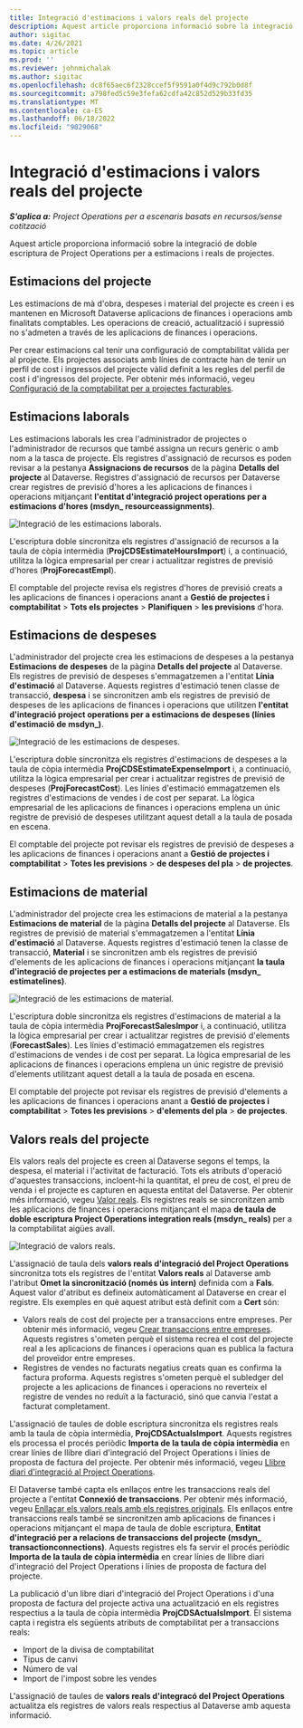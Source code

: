```yaml
---
title: Integració d'estimacions i valors reals del projecte
description: Aquest article proporciona informació sobre la integració de doble escriptura de Project Operations per a estimacions i reals de projectes.
author: sigitac
ms.date: 4/26/2021
ms.topic: article
ms.prod: ''
ms.reviewer: johnmichalak
ms.author: sigitac
ms.openlocfilehash: dc8f65aec6f2328ccef5f9591a0f4d9c792b0d8f
ms.sourcegitcommit: a798fed5c59e3fefa62cdfa42c852d529b33fd35
ms.translationtype: MT
ms.contentlocale: ca-ES
ms.lasthandoff: 06/18/2022
ms.locfileid: "9029068"
---
```

# <a name="project-estimates-and-actuals-integration"></a>Integració d'estimacions i valors reals del projecte

_**S'aplica a:** Project Operations per a escenaris basats en recursos/sense cotització_

Aquest article proporciona informació sobre la integració de doble escriptura de Project Operations per a estimacions i reals de projectes.

## <a name="project-estimates"></a>Estimacions del projecte

Les estimacions de mà d'obra, despeses i material del projecte es creen i es mantenen en Microsoft Dataverse aplicacions de finances i operacions amb finalitats comptables. Les operacions de creació, actualització i supressió no s'admeten a través de les aplicacions de finances i operacions.

Per crear estimacions cal tenir una configuració de comptabilitat vàlida per al projecte. Els projectes associats amb línies de contracte han de tenir un perfil de cost i ingressos del projecte vàlid definit a les regles del perfil de cost i d'ingressos del projecte. Per obtenir més informació, vegeu [Configuració de la comptabilitat per a projectes facturables](../project-accounting/configure-accounting-billable-projects.md#configure-project-cost-and-revenue-profile-rules).

## <a name="labor-estimates"></a>Estimacions laborals

Les estimacions laborals les crea l'administrador de projectes o l'administrador de recursos que també assigna un recurs genèric o amb nom a la tasca de projecte. Els registres d'assignació de recursos es poden revisar a la pestanya **Assignacions de recursos** de la pàgina **Detalls del projecte** al Dataverse. Registres d'assignació de recursos per Dataverse crear registres de previsió d'hores a les aplicacions de finances i operacions mitjançant **l'entitat d'integració project operations per a estimacions d'hores (msdyn\_ resourceassignments)**.

   ![Integració de les estimacions laborals.](./Media/DW4LaborEstimates.png)

L'escriptura doble sincronitza els registres d'assignació de recursos a la taula de còpia intermèdia (**ProjCDSEstimateHoursImport**) i, a continuació, utilitza la lògica empresarial per crear i actualitzar registres de previsió d'hores (**ProjForecastEmpl**).

El comptable del projecte revisa els registres d'hores de previsió creats a les aplicacions de finances i operacions anant a **Gestió de projectes i comptabilitat** > **Tots els projectes** > **Planifiquen** > **les previsions** d'hora.

## <a name="expense-estimates"></a>Estimacions de despeses

L'administrador del projecte crea les estimacions de despeses a la pestanya **Estimacions de despeses** de la pàgina **Detalls del projecte** al Dataverse. Els registres de previsió de despeses s'emmagatzemen a l'entitat **Línia d'estimació** al Dataverse. Aquests registres d'estimació tenen classe de transacció, **despesa** i se sincronitzen amb els registres de previsió de despeses de les aplicacions de finances i operacions que utilitzen **l'entitat d'integració project operations per a estimacions de despeses (línies d'estimació de msdyn\_)**.

   ![Integració de les estimacions de despeses.](./Media/DW4ExpenseEstimates.png)

L'escriptura doble sincronitza els registres d'estimacions de despeses a la taula de còpia intermèdia **ProjCDSEstimateExpenseImport** i, a continuació, utilitza la lògica empresarial per crear i actualitzar registres de previsió de despeses (**ProjForecastCost**). Les línies d'estimació emmagatzemen els registres d'estimacions de vendes i de cost per separat. La lògica empresarial de les aplicacions de finances i operacions emplena un únic registre de previsió de despeses utilitzant aquest detall a la taula de posada en escena.

El comptable del projecte pot revisar els registres de previsió de despeses a les aplicacions de finances i operacions anant a **Gestió de projectes i comptabilitat** > **Totes les previsions** > **de despeses del pla** > **de projectes**.

## <a name="material-estimates"></a>Estimacions de material

L'administrador del projecte crea les estimacions de material a la pestanya **Estimacions de material** de la pàgina **Detalls del projecte** al Dataverse. Els registres de previsió de material s'emmagatzemen a l'entitat **Línia d'estimació** al Dataverse. Aquests registres d'estimació tenen la classe de transacció, **Material** i se sincronitzen amb els registres de previsió d'elements de les aplicacions de finances i operacions mitjançant **la taula d'integració de projectes per a estimacions de materials (msdyn\_ estimatelines)**.

   ![Integració de les estimacions de material.](./Media/DW4MaterialEstimates.png)

L'escriptura doble sincronitza els registres d'estimacions de material a la taula de còpia intermèdia **ProjForecastSalesImpor** i, a continuació, utilitza la lògica empresarial per crear i actualitzar registres de previsió d'elements (**ForecastSales**). Les línies d'estimació emmagatzemen els registres d'estimacions de vendes i de cost per separat. La lògica empresarial de les aplicacions de finances i operacions emplena un únic registre de previsió d'elements utilitzant aquest detall a la taula de posada en escena.

El comptable del projecte pot revisar els registres de previsió d'elements a les aplicacions de finances i operacions anant a **Gestió de projectes i comptabilitat** > **Totes les previsions** > **d'elements del pla** > **de projectes**.

## <a name="project-actuals"></a>Valors reals del projecte

Els valors reals del projecte es creen al Dataverse segons el temps, la despesa, el material i l'activitat de facturació. Tots els atributs d'operació d'aquestes transaccions, incloent-hi la quantitat, el preu de cost, el preu de venda i el projecte es capturen en aquesta entitat del Dataverse. Per obtenir més informació, vegeu [Valor reals](../actuals/actuals-overview.md). Els registres reals se sincronitzen amb les aplicacions de finances i operacions mitjançant el mapa **de taula de doble escriptura Project Operations integration reals (msdyn\_ reals)** per a la comptabilitat aigües avall.

   ![Integració de valors reals.](./Media/DW4Actuals.png)

L'assignació de taula dels **valors reals d'integració del Project Operations** sincronitza tots els registres de l'entitat **Valors reals** al Dataverse amb l'atribut **Omet la sincronització (només ús intern)** definida com a **Fals**. Aquest valor d'atribut es defineix automàticament al Dataverse en crear el registre. Els exemples en què aquest atribut està definit com a **Cert** són:

  - Valors reals de cost del projecte per a transaccions entre empreses. Per obtenir més informació, vegeu [Crear transaccions entre empreses](../project-accounting/create-intercompany-transactions.md). Aquests registres s'ometen perquè el sistema recrea el cost del projecte real a les aplicacions de finances i operacions quan es publica la factura del proveïdor entre empreses.
  - Registres de vendes no facturats negatius creats quan es confirma la factura proforma. Aquests registres s'ometen perquè el subledger del projecte a les aplicacions de finances i operacions no reverteix el registre de vendes no reduït a la facturació, sinó que canvia l'estat a facturat completament.

L'assignació de taules de doble escriptura sincronitza els registres reals amb la taula de còpia intermèdia, **ProjCDSActualsImport**. Aquests registres els processa el procés periòdic **Importa de la taula de còpia intermèdia** en crear línies de llibre diari d'integració del Project Operations i línies de proposta de factura del projecte. Per obtenir més informació, vegeu [Llibre diari d'integració al Project Operations](../project-accounting/project-operations-integration-journal.md).

El Dataverse també capta els enllaços entre les transaccions reals del projecte a l'entitat **Connexió de transaccions**. Per obtenir més informació, vegeu [Enllaçar els valors reals amb els registres originals](../actuals/linkingactuals.md). Els enllaços entre transaccions reals també se sincronitzen amb aplicacions de finances i operacions mitjançant el mapa de taula de doble escriptura, **Entitat d'integració per a relacions de transaccions del projecte (msdyn\_ transactionconnections)**. Aquests registres els fa servir el procés periòdic **Importa de la taula de còpia intermèdia** en crear línies de llibre diari d'integració del Project Operations i línies de proposta de factura del projecte.

La publicació d'un libre diari d'integració del Project Operations i d'una proposta de factura del projecte activa una actualització en els registres respectius a la taula de còpia intermèdia **ProjCDSActualsImport**. El sistema capta i registra els següents atributs de comptabilitat per a transaccions reals:

- Import de la divisa de comptabilitat
- Tipus de canvi
- Número de val
- Import de l'impost sobre les vendes

L'assignació de taules de **valors reals d'integracó del Project Operations** actualitza els registres de valors reals respectius al Dataverse amb aquesta informació.
